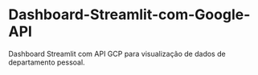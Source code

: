 # Dashboard-Streamlit-com-Google-API
Dashboard Streamlit com API GCP para visualização de dados de departamento pessoal. 
